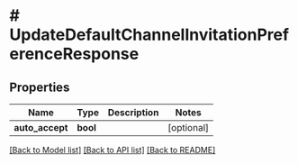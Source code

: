# # UpdateDefaultChannelInvitationPreferenceResponse

## Properties

Name | Type | Description | Notes
------------ | ------------- | ------------- | -------------
**auto_accept** | **bool** |  | [optional]

[[Back to Model list]](../../README.md#models) [[Back to API list]](../../README.md#endpoints) [[Back to README]](../../README.md)
